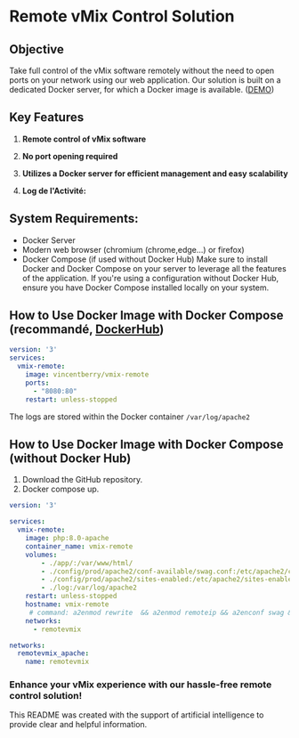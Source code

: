 # Remote vMix Control Solution

## Objective

Take full control of the vMix software remotely without the need to open ports on your network using our web application. Our solution is built on a dedicated Docker server, for which a Docker image is available.
([DEMO](http://vmixremotedemo.servehttp.com/))
## Key Features

1. **Remote control of vMix software**

2. **No port opening required** 

3. **Utilizes a Docker server for efficient management and easy scalability** 

4. **Log de l'Activité:**

## System Requirements:

- Docker Server 
- Modern web browser (chromium (chrome,edge...) or firefox)
- Docker Compose (if used without Docker Hub)
Make sure to install Docker and Docker Compose on your server to leverage all the features of the application. If you're using a configuration without Docker Hub, ensure you have Docker Compose installed locally on your system.

## How to Use Docker Image with Docker Compose (recommandé, [DockerHub](https://hub.docker.com/r/vincentberry/vmix-remote))

````Dockercompose.yml
version: '3'
services:
  vmix-remote:
    image: vincentberry/vmix-remote
    ports:
      - "8080:80"
    restart: unless-stopped
````
The logs are stored within the Docker container `/var/log/apache2`

## How to Use Docker Image with Docker Compose (without Docker Hub)

1. Download the GitHub repository.
2. Docker compose up.

````Dockercompose.yml
version: '3'

services:
  vmix-remote:
    image: php:8.0-apache
    container_name: vmix-remote
    volumes:
        - ./app/:/var/www/html/
        - ./config/prod/apache2/conf-available/swag.conf:/etc/apache2/conf-available/swag.conf
        - ./config/prod/apache2/sites-enabled:/etc/apache2/sites-enabled/
        - ./log:/var/log/apache2
    restart: unless-stopped
    hostname: vmix-remote
     # command: a2enmod rewrite  && a2enmod remoteip && a2enconf swag && docker-php-ext-install pdo pdo_mysql && /etc/init.d/apache2 restart 
    networks: 
      - remotevmix

networks:
  remotevmix_apache:
    name: remotevmix
````

### Enhance your vMix experience with our hassle-free remote control solution!

This README was created with the support of artificial intelligence to provide clear and helpful information. 
